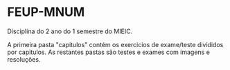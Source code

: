 # FEUP-MNUM

Disciplina do 2 ano do 1 semestre do MIEIC.

A primeira pasta "capitulos" contém os exercicios de exame/teste divididos por capitulos.
As restantes pastas são testes e exames com imagens e resoluções.
